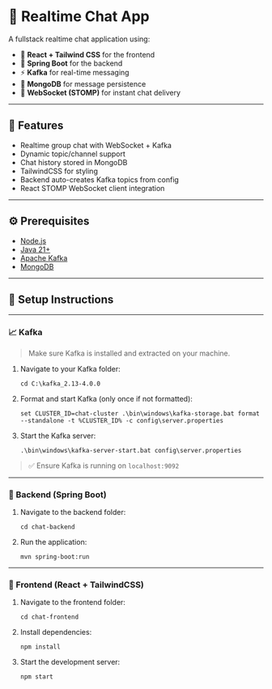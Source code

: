 # 🧵 Realtime Chat App

A fullstack realtime chat application using:

- 💬 **React + Tailwind CSS** for the frontend
- 🧠 **Spring Boot** for the backend
- ⚡ **Kafka** for real-time messaging
- 🧩 **MongoDB** for message persistence
- 🔌 **WebSocket (STOMP)** for instant chat delivery

---

## 🚀 Features

- Realtime group chat with WebSocket + Kafka
- Dynamic topic/channel support
- Chat history stored in MongoDB
- TailwindCSS for styling
- Backend auto-creates Kafka topics from config
- React STOMP WebSocket client integration

---

## ⚙️ Prerequisites

- [Node.js](https://nodejs.org/)
- [Java 21+](https://adoptium.net/)
- [Apache Kafka](https://kafka.apache.org/)
- [MongoDB](https://www.mongodb.com/try/download/community)

---

## 🧪 Setup Instructions
---------------------
### 📈 Kafka

> Make sure Kafka is installed and extracted on your machine.

1.  Navigate to your Kafka folder:

    `cd C:\kafka_2.13-4.0.0`

2.  Format and start Kafka (only once if not formatted):

    `set CLUSTER_ID=chat-cluster
    .\bin\windows\kafka-storage.bat format --standalone -t %CLUSTER_ID% -c config\server.properties`

3.  Start the Kafka server:

    `.\bin\windows\kafka-server-start.bat config\server.properties`

> ✅ Ensure Kafka is running on `localhost:9092`

* * * * *

### 🔧 Backend (Spring Boot)

1.  Navigate to the backend folder:

    `cd chat-backend`

2.  Run the application:

    `mvn spring-boot:run`

* * * * *

### 🎨 Frontend (React + TailwindCSS)

1.  Navigate to the frontend folder:

    `cd chat-frontend`

2.  Install dependencies:

    `npm install`

3.  Start the development server:

    `npm start`
